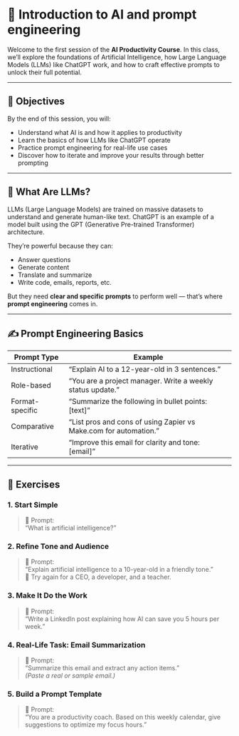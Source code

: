 # 🧠 Introduction to AI and prompt engineering

Welcome to the first session of the **AI Productivity Course**. In this class, we’ll explore the foundations of Artificial Intelligence, how Large Language Models (LLMs) like ChatGPT work, and how to craft effective prompts to unlock their full potential.

---

## 🎯 Objectives

By the end of this session, you will:

- Understand what AI is and how it applies to productivity
- Learn the basics of how LLMs like ChatGPT operate
- Practice prompt engineering for real-life use cases
- Discover how to iterate and improve your results through better prompting

---

## 🧪 What Are LLMs?

LLMs (Large Language Models) are trained on massive datasets to understand and generate human-like text. ChatGPT is an example of a model built using the GPT (Generative Pre-trained Transformer) architecture.

They’re powerful because they can:
- Answer questions
- Generate content
- Translate and summarize
- Write code, emails, reports, etc.

But they need **clear and specific prompts** to perform well — that’s where **prompt engineering** comes in.

---

## ✍️ Prompt Engineering Basics

| Prompt Type | Example |
|-------------|---------|
| Instructional | “Explain AI to a 12-year-old in 3 sentences.” |
| Role-based | “You are a project manager. Write a weekly status update.” |
| Format-specific | “Summarize the following in bullet points: [text]” |
| Comparative | “List pros and cons of using Zapier vs Make.com for automation.” |
| Iterative | “Improve this email for clarity and tone: [email]” |

---

## 🧠 Exercises

### 1. **Start Simple**
> 🔹 Prompt:  
> “What is artificial intelligence?”

### 2. **Refine Tone and Audience**
> 🔹 Prompt:  
> “Explain artificial intelligence to a 10-year-old in a friendly tone.”  
> 🔹 Try again for a CEO, a developer, and a teacher.

### 3. **Make It Do the Work**
> 🔹 Prompt:  
> “Write a LinkedIn post explaining how AI can save you 5 hours per week.”

### 4. **Real-Life Task: Email Summarization**
> 🔹 Prompt:  
> “Summarize this email and extract any action items.”  
> _(Paste a real or sample email.)_

### 5. **Build a Prompt Template**
> 🔹 Prompt:  
> “You are a productivity coach. Based on this weekly calendar, give suggestions to optimize my focus hours.”
